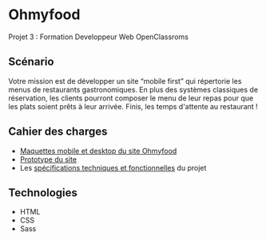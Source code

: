 # Ohmyfood

Projet 3 : Formation Developpeur Web OpenClassroms

## Scénario

Votre mission est de développer un site “mobile first” qui répertorie les menus de restaurants gastronomiques. En plus des systèmes classiques de réservation, les clients pourront composer le menu de leur repas pour que les plats soient prêts à leur arrivée. Finis, les temps d'attente au restaurant !

## Cahier des charges

- [Maquettes mobile et desktop du site Ohmyfood](https://www.figma.com/file/t4449fzDnwGYmzuwQdu87V/Projet-3-FR---Ohmyfood?node-id=0%3A1)
- [Prototype du site](https://www.figma.com/proto/t4449fzDnwGYmzuwQdu87V/Maquettes-Ohmyfood-(mobile-et-desktop)?node-id=25368-591&scaling=scale-down&page-id=0%3A1&starting-point-node-id=25368%3A591&show-proto-sidebar=1)
- Les [spécifications techniques et fonctionnelles](https://course.oc-static.com/projects/D%C3%A9veloppeur+Web/IW_P4+Animations+CSS+Ohmyfood/Brief+cr%C3%A9atif+site+Ohmyfood.pdf) du projet 

## Technologies

- HTML
- CSS
- Sass
